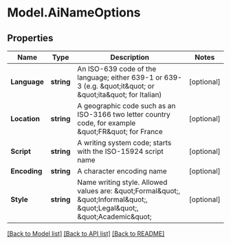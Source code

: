 # Model.AiNameOptions
## Properties
Name | Type | Description | Notes
------------ | ------------- | ------------- | -------------
**Language** | **string** | An ISO-639 code of the language; either 639-1 or 639-3 (e.g. \&quot;it\&quot; or \&quot;ita\&quot; for Italian)              | [optional] 
**Location** | **string** | A geographic code such as an ISO-3166 two letter country code, for example \&quot;FR\&quot; for France              | [optional] 
**Script** | **string** | A writing system code; starts with the ISO-15924 script name              | [optional] 
**Encoding** | **string** | A character encoding name              | [optional] 
**Style** | **string** | Name writing style. Allowed values are: \&quot;Formal\&quot;, \&quot;Informal\&quot;, \&quot;Legal\&quot;, \&quot;Academic\&quot;              | [optional] 



[[Back to Model list]](README.md#documentation-for-models) [[Back to API list]](README.md#documentation-for-api-endpoints) [[Back to README]](README.md)


